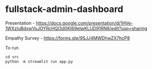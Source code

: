 # fullstack-admin-dashboard

 Presentation - <https://docs.google.com/presentation/d/1HVe-1WXzluBdxwVsJOYRcHQI3d0KI69eIwKLUD91RN8/edit?usp=sharing>

Empathy Survey - <https://forms.gle/9SJJ4MWDhwZX7hcP8>

To run

```python
cd src
python -m streamlit run app.py
```
